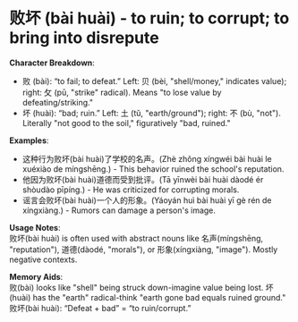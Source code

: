 # **败坏 (bài huài) - to ruin; to corrupt; to bring into disrepute**

**Character Breakdown**:  
- 败 (bài): “to fail; to defeat.” Left: 贝 (bèi, "shell/money," indicates value); right: 攵 (pū, "strike" radical). Means "to lose value by defeating/striking."  
- 坏 (huài): “bad; ruin.” Left: 土 (tǔ, "earth/ground"); right: 不 (bù, "not"). Literally "not good to the soil," figuratively "bad, ruined."

**Examples**:  
- 这种行为败坏(bài huài)了学校的名声。(Zhè zhǒng xíngwéi bài huài le xuéxiào de míngshēng.) - This behavior ruined the school's reputation.  
- 他因为败坏(bài huài)道德而受到批评。(Tā yīnwèi bài huài dàodé ér shòudào pīpíng.) - He was criticized for corrupting morals.  
- 谣言会败坏(bài huài)一个人的形象。(Yáoyán huì bài huài yī gè rén de xíngxiàng.) - Rumors can damage a person's image.

**Usage Notes**:  
败坏(bài huài) is often used with abstract nouns like 名声(míngshēng, "reputation"), 道德(dàodé, "morals"), or 形象(xíngxiàng, "image"). Mostly negative contexts.

**Memory Aids**:  
败(bài) looks like "shell" being struck down-imagine value being lost. 坏(huài) has the "earth" radical-think "earth gone bad equals ruined ground." 败坏(bài huài): “Defeat + bad” = “to ruin/corrupt.”